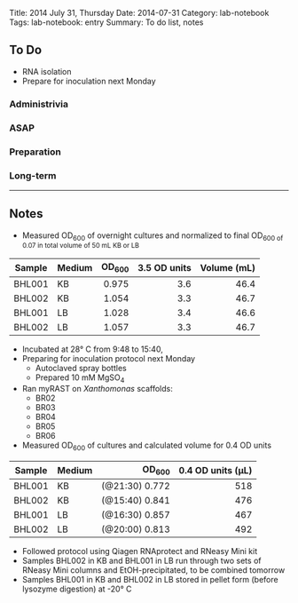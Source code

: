 Title: 2014 July 31, Thursday
Date: 2014-07-31
Category: lab-notebook
Tags: lab-notebook: entry
Summary: To do list, notes

## To Do ##

- RNA isolation
- Prepare for inoculation next Monday

### Administrivia ###

### ASAP ###

### Preparation ###

### Long-term ###


***

## Notes ##

- Measured OD<sub>600</sub> of overnight cultures and normalized to final OD<sub>600</su> of 0.07 in total volume of 50 mL KB or LB

Sample |Medium |OD<sub>600</sub> |3.5 OD units |Volume (mL)
-------|-------|----------------:|------------:|-----------:
BHL001 |KB     |0.975            |3.6          |46.4
BHL002 |KB     |1.054            |3.3          |46.7
BHL001 |LB     |1.028            |3.4          |46.6
BHL002 |LB     |1.057            |3.3          |46.7

- Incubated at 28&deg; C from 9:48 to 15:40,  
- Preparing for inoculation protocol next Monday
    - Autoclaved spray bottles
    - Prepared 10 mM MgSO<sub>4</sub>
- Ran myRAST on _Xanthomonas_ scaffolds:
    - BR02
    - BR03
    - BR04
    - BR05
    - BR06
- Measured OD<sub>600</sub> of cultures and calculated volume for 0.4 OD units

Sample |Medium |OD<sub>600</sub> |0.4 OD units (&micro;L) 
-------|-------|----------------:|-----------------------:
BHL001 |KB     |   (@21:30) 0.772|                     518
BHL002 |KB     |   (@15:40) 0.841|                     476
BHL001 |LB     |   (@16:30) 0.857|                     467
BHL002 |LB     |   (@20:00) 0.813|                     492

- Followed protocol using Qiagen RNAprotect and RNeasy Mini kit
- Samples BHL002 in KB and BHL001 in LB run through two sets of RNeasy Mini columns and EtOH-precipitated, to be combined tomorrow
- Samples BHL001 in KB and BHL002 in LB stored in pellet form (before lysozyme digestion) at -20&deg; C
